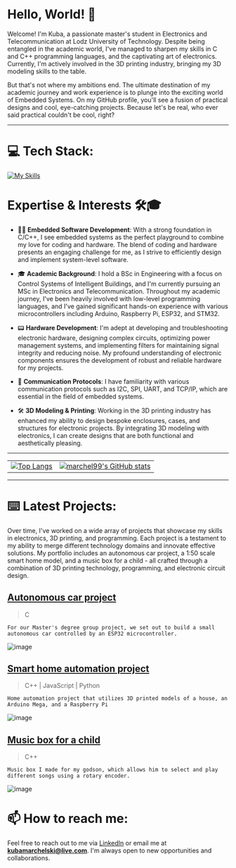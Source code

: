 # Hello, World! 🚀
Welcome! I'm Kuba, a passionate master's student in Electronics and Telecommunication at Lodz University of Technology. Despite being entangled in the academic world, I've managed to sharpen my skills in C and C++ programming languages, and the captivating art of electronics. Currently, I'm actively involved in the 3D printing industry, bringing my 3D modeling skills to the table. 

But that's not where my ambitions end. The ultimate destination of my academic journey and work experience is to plunge into the exciting world of Embedded Systems. On my GitHub profile, you'll see a fusion of practical designs and cool, eye-catching projects. Because let's be real, who ever said practical couldn't be cool, right?

---


# 💻 Tech Stack:
[![My Skills](https://skillicons.dev/icons?i=c,cpp,python,blender,eclipse,vscode,cmake,linux&theme=dark&perline=8)](https://skillicons.dev)

# Expertise & Interests 🛠️🎓 

- 👨‍💻 **Embedded Software Development**: With a strong foundation in C/C++, I see embedded systems as the perfect playground to combine my love for coding and hardware. The blend of coding and hardware presents an engaging challenge for me, as I strive to efficiently design and implement system-level software.

- 🎓 **Academic Background**: I hold a BSc in Engineering with a focus on Control Systems of Intelligent Buildings, and I'm currently pursuing an MSc in Electronics and Telecommunication. Throughout my academic journey, I've been heavily involved with low-level programming languages, and I've gained significant hands-on experience with various microcontrollers including Arduino, Raspberry Pi, ESP32, and STM32.

- 📟 **Hardware Development**: I'm adept at developing and troubleshooting electronic hardware, designing complex circuits, optimizing power management systems, and implementing filters for maintaining signal integrity and reducing noise. My profound understanding of electronic components ensures the development of robust and reliable hardware for my projects.

- 📡 **Communication Protocols**: I have familiarity with various communication protocols such as I2C, SPI, UART, and TCP/IP, which are essential in the field of embedded systems. 

- 🛠️ **3D Modeling & Printing**: Working in the 3D printing industry has enhanced my ability to design bespoke enclosures, cases, and structures for electronic projects. By integrating 3D modeling with electronics, I can create designs that are both functional and aesthetically pleasing.

---

<div align="left">
    <table>
      <tr>
        <td valign="top">
          <a href="https://github.com/marchel99/github-readme-stats">
            <img src="https://github-readme-stats.vercel.app/api/top-langs/?username=marchel99&langs_count=3&theme=radical" alt="Top Langs">
          </a>
        </td>
        <td valign="top">
          <a href="https://github.com/marchel99/github-readme-stats">
            <img src="https://github-readme-stats.vercel.app/api?username=marchel99&show_icons=true&theme=radical" alt="marchel99's GitHub stats">
          </a>
        </td>
      </tr>
    </table>
</div>

---

# ⌨️ Latest Projects:
Over time, I've worked on a wide array of projects that showcase my skills in electronics, 3D printing, and programming. Each project is a testament to my ability to merge different technology domains and innovate effective solutions. My portfolio includes an autonomous car project, a 1:50 scale smart home model, and a music box for a child - all crafted through a combination of 3D printing technology, programming, and electronic circuit design.

## [Autonomous car project](https://github.com/marchel99/-Autonomus-Car-Project)
> C 
 
    For our Master's degree group project, we set out to build a small autonomous car controlled by an ESP32 microcontroller.
> 
![image]( https://lh3.googleusercontent.com/drive-viewer/AFGJ81pn5Rtz7TAvlFyOSZZMD667DSvY_cXLQLKG1aW6saLcxU7NiP1ps68i9V2EuKcpHdmAqUFsKy0uPZDkD7MeNQLXZYMq=w1920-h947 )

## [Smart home automation project](https://github.com/marchel99/Smart-Home-Automation-Project)
> C++ | JavaScript | Python

    Home automation project that utilizes 3D printed models of a house, an Arduino Mega, and a Raspberry Pi
> 
![image]( https://lh3.googleusercontent.com/drive-viewer/AFGJ81pxS9cvNl9_nI9hJnL_1zorkk833OWiYmFElXeyCA2vOXy7iHNUITFeKZwi9MD8fnqiKK_-2c34meNM_JqjnpF-Y-XJoQ=w1920-h947 ) 

## [Music box for a child](https://github.com/marchel99/Music-box-for-a-child)
> C++
 
    Music box I made for my godson, which allows him to select and play different songs using a rotary encoder. 
> 
![image]( https://lh3.googleusercontent.com/drive-viewer/AFGJ81pldBFBoVPreZV5F7kGP64z4FLIvWCf5nmasmZk0G7Z4Fjuci_BEF3ttF7ST5Gwok9B4JUgQKDA4eGAGf32gf25Vq1iVw=w1920-h947   )


# 📫 How to reach me:

Feel free to reach out to me via [LinkedIn](https://www.linkedin.com/in/jakub-marchelski) or email me at **kubamarchelski@live.com**. I'm always open to new opportunities and collaborations.








<!--
**marchel99/marchel99** is a ✨ _special_ ✨ repository because its `README.md` (this file) appears on your GitHub profile.


Here are some ideas to get you started:

- 🔭 I’m currently working on ...
- 🌱 I’m currently learning ...
- 👯 I’m looking to collaborate on ...
- 🤔 I’m looking for help with ...
- 💬 Ask me about ...
- 📫 How to reach me: ...
- 😄 Pronouns: ...
- ⚡ Fun fact: ...
-->
